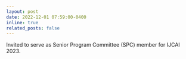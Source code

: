 ```yaml
---
layout: post
date: 2022-12-01 07:59:00-0400
inline: true
related_posts: false
---
```


Invited to serve as Senior Program Committee (SPC) member for IJCAI 2023.
